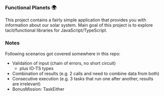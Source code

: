 ### Functional Planets :earth_africa:

This project contains a fairly simple application that provides you with information about our solar system. Main goal of this project is to explore tacit/functional libraries for JavaScript/TypeScript.

### Notes

Following scenarios got covered somewhere in this repo:
* Validation of input (chain of errors, no short circuit)
  * plus IO-TS types
* Combination of results (e.g. 2 calls and need to combine data from both)
* Consecutive execution (e.g. 3 tasks that run one after another, results are irrelevant)
* BonusMission: TaskEither

